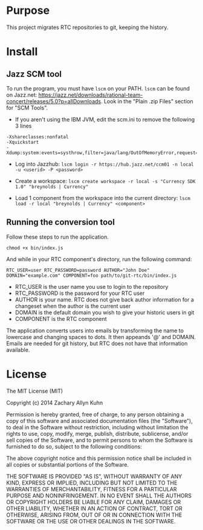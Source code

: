 # Purpose

This project migrates RTC repositories to git, keeping the history.

# Install

## Jazz SCM tool
To run the program, you must have `lscm` on your PATH.  `lscm` can be found on Jazz.net: https://jazz.net/downloads/rational-team-concert/releases/5.0?p=allDownloads.  Look in the "Plain .zip Files" section for "SCM Tools".

* If you aren't using the IBM JVM, edit the scm.ini to remove the following 3 lines

```
-Xshareclasses:nonfatal
-Xquickstart
-Xdump:system:events=systhrow,filter=java/lang/OutOfMemoryError,request=exclusive+prepwalk

```

* Log into Jazzhub: ```lscm login -r https://hub.jazz.net/ccm01 -n local -u <userid> -P <password>```

* Create a workspace: ```lscm create workspace -r local -s "Currency SDK 1.0" "breynolds | Currency"```

* Load 1 component from the workspace into the current directory: ```lscm load -r local "breynolds | Currency" <component>```


## Running the conversion tool
Follow these steps to run the application.

    chmod +x bin/index.js

And while in your RTC component's directory, run the following command:

    RTC_USER=user RTC_PASSWORD=password AUTHOR="John Doe" DOMAIN="example.com" COMPONENT=foo path/to/git-rtc/bin/index.js

* RTC_USER is the user name you use to login to the repository
* RTC_PASSWORD is the password for your RTC user
* AUTHOR is your name. RTC does not give back author information for a changeset when the author is the current user
* DOMAIN is the default domain you wish to give your historic users in git
* COMPONENT is the RTC component

The application converts users into emails by transforming the name to lowercase and changing spaces to dots.
It then appeands '@' and DOMAIN.
Emails are needed for git history, but RTC does not have that information available.

# License

The MIT License (MIT)

Copyright (c) 2014 Zachary Allyn Kuhn

Permission is hereby granted, free of charge, to any person obtaining a copy
of this software and associated documentation files (the "Software"), to deal
in the Software without restriction, including without limitation the rights
to use, copy, modify, merge, publish, distribute, sublicense, and/or sell
copies of the Software, and to permit persons to whom the Software is
furnished to do so, subject to the following conditions:

The above copyright notice and this permission notice shall be included in all
copies or substantial portions of the Software.

THE SOFTWARE IS PROVIDED "AS IS", WITHOUT WARRANTY OF ANY KIND, EXPRESS OR
IMPLIED, INCLUDING BUT NOT LIMITED TO THE WARRANTIES OF MERCHANTABILITY,
FITNESS FOR A PARTICULAR PURPOSE AND NONINFRINGEMENT. IN NO EVENT SHALL THE
AUTHORS OR COPYRIGHT HOLDERS BE LIABLE FOR ANY CLAIM, DAMAGES OR OTHER
LIABILITY, WHETHER IN AN ACTION OF CONTRACT, TORT OR OTHERWISE, ARISING FROM,
OUT OF OR IN CONNECTION WITH THE SOFTWARE OR THE USE OR OTHER DEALINGS IN THE
SOFTWARE.
